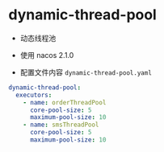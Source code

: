 # dynamic-thread-pool
- 动态线程池

- 使用 nacos 2.1.0

- 配置文件内容 `dynamic-thread-pool.yaml`
```yaml
dynamic-thread-pool:
  executors:
    - name: orderThreadPool
      core-pool-size: 5
      maximum-pool-size: 10
    - name: smsThreadPool
      core-pool-size: 5
      maximum-pool-size: 10
```
